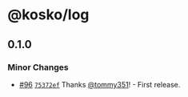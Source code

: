 # @kosko/log

## 0.1.0
### Minor Changes



- [#96](https://github.com/tommy351/kosko/pull/96) [`75372ef`](https://github.com/tommy351/kosko/commit/75372efd9b05de73eda77895f3b8b968ae3c3055) Thanks [@tommy351](https://github.com/tommy351)! - First release.
